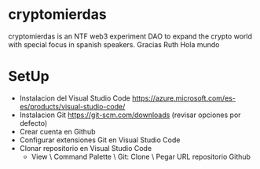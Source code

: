 # cryptomierdas
cryptomierdas is an NTF web3 experiment DAO to expand the crypto world with special focus in spanish speakers.
Gracias Ruth
Hola mundo

# SetUp 
- Instalacion del Visual Studio Code https://azure.microsoft.com/es-es/products/visual-studio-code/
- Instalacion Git https://git-scm.com/downloads (revisar opciones por defecto)
- Crear cuenta en Github
- Configurar extensiones Git en Visual Studio Code
- Clonar repositorio en Visual Studio Code
    * View \ Command Palette \ Git: Clone \ Pegar URL repositorio Github
